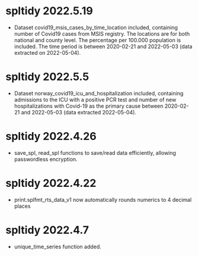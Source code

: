 # spltidy 2022.5.19

- Dataset covid19_msis_cases_by_time_location included, containing number of Covid19 cases from MSIS registry. The locations are for both national and county level. The percentage per 100.000 population is included. The time period is between 2020-02-21 and 2022-05-03 (data extracted on 2022-05-04).

# spltidy 2022.5.5

- Dataset norway_covid19_icu_and_hospitalization included, containing admissions to the ICU with a positive PCR test and number of new hospitalizations with Covid-19 as the primary cause between 2020-02-21 and 2022-05-03 (data extracted 2022-05-04).

# spltidy 2022.4.26

- save_spl, read_spl functions to save/read data efficiently, allowing passwordless encryption.

# spltidy 2022.4.22

- print.splfmt_rts_data_v1 now automatically rounds numerics to 4 decimal places

# spltidy 2022.4.7

- unique_time_series function added.
